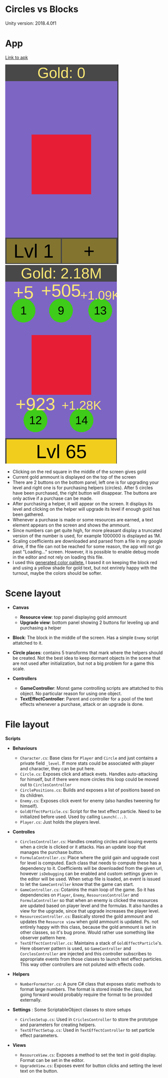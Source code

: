 # Circles vs Blocks

Unity version: 2018.4.0f1

# App

[Link to apk](https://drive.google.com/file/d/1eqTu5c_5z-vFlHDqVckAPkP_ctcTJ2mO/view?usp=sharing)

![Screenshot 1](Screenshots/Screenshot_1.png "Initial")
![Screenshot 1](Screenshots/Screenshot_2.png "After circles have been purchased")

* Clicking on the red square in the middle of the screen gives gold
* Current gold ammount is displayed on the top of the screen
* There are 2 buttons on the bottom panel, left one is for upgrading your level and right one is for purchasing helpers (circles).
After 5 circles have been purchased, the right button will disappear. The buttons are only active if a purchase can be made.
* After purchasing a helper, it will appear on the screen. It displays its level and clicking on the helper will upgrade its level
if enough gold has been gathered.
* Whenever a purchase is made or some resources are earned, a text element appears on the screen and shows the ammount.
* Since numbers can get quite high, for more pleasant display a truncated version of the number is used, for example 1000000 is 
displayed as 1M.
* Scaling coefficients are downloaded and parsed from a file in my google drive, if the file can not be reached for some reason, the app
will not go past "Loading..." screen. However, it is possible to enable debug mode in the editor and not rely on loading this file.
* I used this [generated color pallete.](http://paletton.com/#uid=75z1w0krZuehqDamtvNuGozzjjr) I based it on keeping the block red and using a yellow shade for gold text, but not enrirely happy with the turnout, maybe the colors should be softer.

# Scene layout
- **Canvas**
  - **Resource view**: top panel displaying gold ammount
  - **Upgrade view**: bottom panel showing 2 buttons for leveling up and purchasing a helper
  
- **Block**: The block in the middle of the screen. Has a simple `Enemy` script attatched to it.

- **Circle places**: contains 5 transforms that mark where the helpers should be created. Not the best idea to keep dormant objects in the scene that are not used after initialization, but not a big problem for a game this scale.

- **Controllers**
  - **GameController**: Monst game controlling scripts are attatched to this object. No particular reason for using one object.
  - **TextEffectController**: Parent and controller for a pool of the text effects whenever a purchase, attack or an upgrade is done.

# File layout
**Scripts**
- **Behaviours**
  - `Character.cs`: Base class for `Player` and `Circle` and just contains a private field `_level`. If more stats could be associated with player and character, they can be put here.
  - `Circle.cs`: Exposes click and attack evets. Handles auto-attacking for himself, but if there were more circles this loop could be moved out to `CirclesController`
  - `CirclePositions.cs`: Builds and exposes a list of positions based on its children.
  - `Enemy.cs`: Exposes click event for enemy (also handles tweening for himself).
  - `GoldEffectParticle.cs`: Script for the text effect particle. Need to be initialized before used. Used by calling `Launch(...)`.
  - `Player.cs`: Just holds the players level.
  
- **Controlles**
  - `CirclesController.cs`: Handles creating circles and issuing events when a circle is clicked or it attacks. Has an update loop that manages the purchase button.
  - `FormulaController.cs`: Place where the gold gain and upgrade cost for level is computed. Each class that needs to compute these has a dependency to it. Coefficients will be downloaded from the given url, however `isDebugging` can be enabled and custom settings given in the editor will be used. When setup file is loaded, an event is issued to let the `GameController` know that the game can start.
  - `GameController.cs`: Cotanins the main loop of the game. So it has dependencies on `Player`, `Enemy`, `ResourcesController` and `FormulaController` so that when an enemy is clicked the resources are updated based on player level and the formulas. It also handles a view for the upgrade, since that upgrade increases the player level.
  - `ResourcesController.cs`: Basically stored the gold ammount and updates the `Resource view` when gold ammount is updated. Ps. not entirely happy with this class, because the gold ammount is set in other classes, so it's bug prone. Would rather use something like observer pattern here.
  - `TextEffectController.cs`: Maintains a stack of `GoldEffectParticle`'s. Here observer pattern is used, so `GameController` and `CorclesController` are injected and this controller subscribes to appropriate events from those classes to launch text effect particles. This way other controllers are not poluted with effects code.
  
- **Helpers**
  - `NumberFormatter.cs`: A pure C# class that exposes static methods to format large numbers. The format is stored inside the class, but going forward would probably require the format to be provided externally.
  
- **Settings** : Some ScriptableObject classes to store setups
  - `CirclesSetup.cs`: Used in `CriclesController` to store the prototype and parameters for creating helpers.
  - `TextEffectSetup.cs`: Used in `TextEffectController` to set particle effect parameters.
  
- **Views**
  - `ResourceView.cs`: Exposes a method to set the text in gold display. Format can be set in the editor.
  - `UpgradeView.cs`: Exposes event for button clicks and setting the level text on the button.
